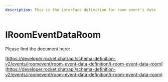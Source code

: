 ```yaml
---
description: This is the interface definition for room event's data
---
```


# IRoomEventDataRoom

Please find the document here: 

[https://developer.rocket.chat/api/schema-definition-v2/events/iroomevent/room-event-data-definition/i-room-event-data-room](https://developer.rocket.chat/api/schema-definition-v2/events/iroomevent/room-event-data-definition/i-room-event-data-room)

